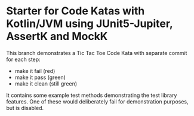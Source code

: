 # Starter for Code Katas with Kotlin/JVM using JUnit5-Jupiter, AssertK and MockK

This branch demonstrates a Tic Tac Toe Code Kata with separate commit for each step:
- make it fail (red)
- make it pass (green)
- make it clean (still green)

It contains some example test methods demonstrating the test library features.
One of these would deliberately fail for demonstration purposes, but is disabled.
